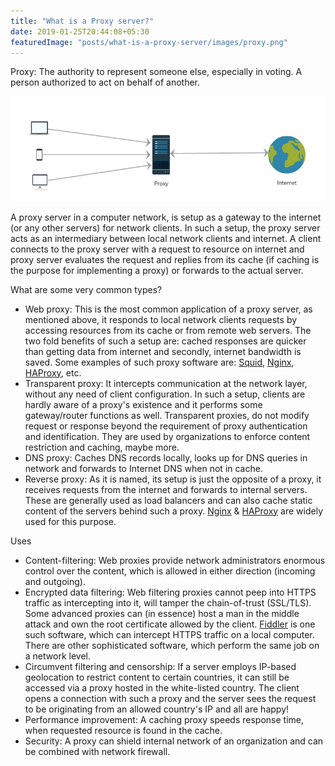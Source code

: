 ```yaml
---
title: "What is a Proxy server?"
date: 2019-01-25T20:44:08+05:30
featuredImage: "posts/what-is-a-proxy-server/images/proxy.png"
---
```


Proxy: The authority to represent someone else, especially in voting. A person authorized to act on behalf of another.

<img src="images/proxy.png">

A proxy server in a computer network, is setup as a gateway to the internet (or any other servers) for network clients. In such a setup, the proxy server acts as an intermediary between local network clients and internet.
A client connects to the proxy server with a request to resource on internet and proxy server evaluates the request and replies from its cache (if caching is the purpose for implementing a proxy) or forwards to the actual server.

What are some very common types?

- Web proxy: This is the most common application of a proxy server, as mentioned above, it responds to local network clients requests by accessing resources from its cache or from remote web servers. The two fold benefits of such a setup are: cached responses are quicker than getting data from internet and secondly, internet bandwidth is saved. Some examples of such proxy software are: [Squid](http://www.squid-cache.org/), [Nginx](https://www.nginx.com/), [HAProxy](http://www.haproxy.org/), etc.
- Transparent proxy: It intercepts communication at the network layer, without any need of client configuration. In such a setup, clients are hardly aware of a proxy's existence and it performs some gateway/router functions as well. Transparent proxies, do not modify request or response beyond the requirement of proxy authentication and identification. They are used by organizations to enforce content restriction and caching, maybe more.
- DNS proxy: Caches DNS records locally, looks up for DNS queries in network and forwards to Internet DNS when not in cache.
- Reverse proxy: As it is named, its setup is just the opposite of a proxy, it receives requests from the internet and forwards to internal servers. These are generally used as load balancers and can also cache static content of the servers behind such a proxy. [Nginx](https://www.nginx.com/) & [HAProxy](http://www.haproxy.org/) are widely used for this purpose.

Uses

- Content-filtering: Web proxies provide network administrators enormous control over the content, which is allowed in either direction (incoming and outgoing).
- Encrypted data filtering: Web filtering proxies cannot peep into HTTPS traffic as intercepting into it, will tamper the chain-of-trust (SSL/TLS). Some advanced proxies can (in essence) host a man in the middle attack and own the root certificate allowed by the client. [Fiddler](https://www.telerik.com/fiddler) is one such software, which can intercept HTTPS traffic on a local computer. There are other sophisticated software, which perform the same job on a network level.
- Circumvent filtering and censorship: If a server employs IP-based geolocation to restrict content to certain countries, it can still be accessed via a proxy hosted in the white-listed country. The client opens a connection with such a proxy and the server sees the request to be originating from an allowed country's IP and all are happy!
- Performance improvement: A caching proxy speeds response time, when requested resource is found in the cache.
- Security: A proxy can shield internal network of an organization and can be combined with network firewall.
